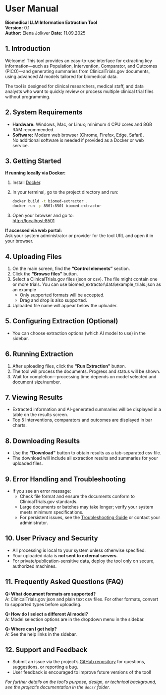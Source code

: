 # **User Manual**

**Biomedical LLM Information Extraction Tool**  
**Version:** 0.1  
**Author:** Elena Jolkver
**Date:** 11.09.2025



## **1. Introduction**

Welcome! This tool provides an easy-to-use interface for extracting key information—such as Population, Intervention, Comparator, and Outcomes (PICO)—and generating summaries from ClinicalTrials.gov documents, using advanced AI models tailored for biomedical data.

The tool is designed for clinical researchers, medical staff, and data analysts who want to quickly review or process multiple clinical trial files without programming.



## **2. System Requirements**

- **Hardware:** Windows, Mac, or Linux; minimum 4 CPU cores and 8GB RAM recommended.
- **Software:** Modern web browser (Chrome, Firefox, Edge, Safari).  
  No additional software is needed if provided as a Docker or web service.


## **3. Getting Started**

**If running locally via Docker:**
1. Install [Docker](https://www.docker.com/get-started).
2. In your terminal, go to the project directory and run:

    ```bash
    docker build -t biomed-extractor .
    docker run -p 8501:8501 biomed-extractor
    ```

3. Open your browser and go to:  
   [http://localhost:8501](http://localhost:8501)

**If accessed via web portal:**  
Ask your system administrator or provider for the tool URL and open it in your browser.



## **4. Uploading Files**

1. On the main screen, find the **“Control elements”** section.
2. Click the **“Browse files”** button.
3. Select a ClinicalTrials.gov files (json or csv). The file might contain one or more trials. You can use biomed_extractor\data\example_trials.json as an example
    - Only supported formats will be accepted.
    - Drag and drop is also supported.
4. Uploaded file name will appear below the uploader.



## **5. Configuring Extraction (Optional)**

- You can choose extraction options (which AI model to use) in the sidebar.


## **6. Running Extraction**

1. After uploading files, click the **"Run Extraction"** button.
2. The tool will process the documents. Progress and status will be shown.
3. Wait for completion—processing time depends on model selected and document size/number.



## **7. Viewing Results**

- Extracted information and AI-generated summaries will be displayed in a table on the results screen.
- Top 5 Interventions, comparators and outcomes are displayed in bar charts.



## **8. Downloading Results**

- Use the **"Download"** button to obtain results as a tab-separated csv file.
- The download will include all extraction results and summaries for your uploaded files.



## **9. Error Handling and Troubleshooting**

- If you see an error message:
  - Check file format and ensure the documents conform to ClinicalTrials.gov standards.
  - Large documents or batches may take longer; verify your system meets minimum specifications.
  - For persistent issues, see the [Troubleshooting Guide](docs/troubleshooting.md) or contact your administrator.



## **10. User Privacy and Security**

- All processing is local to your system unless otherwise specified.
- Your uploaded data is **not sent to external servers**.
- For private/publication-sensitive data, deploy the tool only on secure, authorized machines.


## **11. Frequently Asked Questions (FAQ)**

**Q: What document formats are supported?**  
A: ClinicalTrials.gov json and plain text csv files. For other formats, convert to supported types before uploading.


**Q: How do I select a different AI model?**  
A: Model selection options are in the dropdown menu in the sidebar.

**Q: Where can I get help?**  
A: See the help links in the sidebar.



## **12. Support and Feedback**

- Submit an issue via the project’s [GitHub repository](https://github.com/ElenJ/biomed-extractor) for questions, suggestions, or reporting a bug.
- User feedback is encouraged to improve future versions of the tool!


*For further details on the tool’s purpose, design, or technical background, see the project’s documentation in the `docs/` folder.*